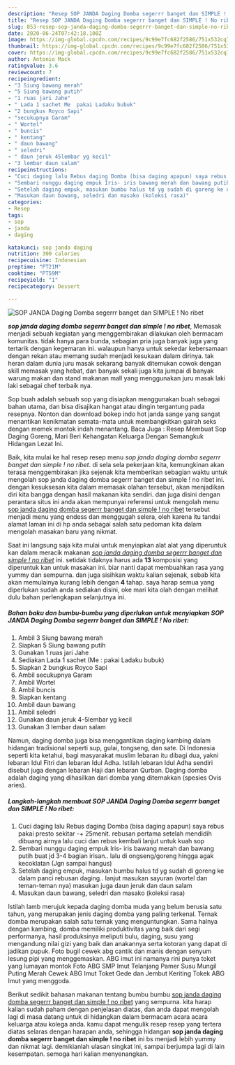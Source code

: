 ```yaml
---
description: "Resep SOP JANDA Daging Domba segerrr banget dan SIMPLE ! No ribet, Menggugah Selera"
title: "Resep SOP JANDA Daging Domba segerrr banget dan SIMPLE ! No ribet, Menggugah Selera"
slug: 853-resep-sop-janda-daging-domba-segerrr-banget-dan-simple-no-ribet-menggugah-selera
date: 2020-06-24T07:42:18.100Z
image: https://img-global.cpcdn.com/recipes/9c99e7fc682f2586/751x532cq70/sop-janda-daging-domba-segerrr-banget-dan-simple-no-ribet-foto-resep-utama.jpg
thumbnail: https://img-global.cpcdn.com/recipes/9c99e7fc682f2586/751x532cq70/sop-janda-daging-domba-segerrr-banget-dan-simple-no-ribet-foto-resep-utama.jpg
cover: https://img-global.cpcdn.com/recipes/9c99e7fc682f2586/751x532cq70/sop-janda-daging-domba-segerrr-banget-dan-simple-no-ribet-foto-resep-utama.jpg
author: Antonio Mack
ratingvalue: 3.6
reviewcount: 7
recipeingredient:
- "3 Siung bawang merah"
- "5 Siung bawang putih"
- "1 ruas jari Jahe"
- " Lada 1 sachet Me  pakai Ladaku bubuk"
- "2 bungkus Royco Sapi"
- "secukupnya Garam"
- " Wortel"
- " buncis"
- " kentang"
- " daun bawang"
- " seledri"
- " daun jeruk 45lembar yg kecil"
- "3 lembar daun salam"
recipeinstructions:
- "Cuci daging lalu Rebus daging Domba (bisa daging apapun) saya rebus pakai presto sekitar -+ 25menit. rebusan pertama setelah mendidih dibuang airnya lalu cuci dan rebus kembali lanjut untuk kuah sop"
- "Sembari nunggu daging empuk Iris- iris bawang merah dan bawang putih buat jd 3-4 bagian irisan.. lalu di ongseng/goreng hingga agak kecoklatan (Jgn sampai hangus)"
- "Setelah daging empuk, masukan bumbu halus td yg sudah di goreng ke dalam panci rebusan daging.. lanjut masukan sayuran (wortel dan teman-teman nya) masukan juga daun jeruk dan daun salam"
- "Masukan daun bawang, seledri dan masako (koleksi rasa)"
categories:
- Resep
tags:
- sop
- janda
- daging

katakunci: sop janda daging 
nutrition: 300 calories
recipecuisine: Indonesian
preptime: "PT21M"
cooktime: "PT59M"
recipeyield: "1"
recipecategory: Dessert

---
```



![SOP JANDA Daging Domba segerrr banget dan SIMPLE ! No ribet](https://img-global.cpcdn.com/recipes/9c99e7fc682f2586/751x532cq70/sop-janda-daging-domba-segerrr-banget-dan-simple-no-ribet-foto-resep-utama.jpg)

<b><i>sop janda daging domba segerrr banget dan simple ! no ribet</i></b>, Memasak menjadi sebuah kegiatan yang menggembirakan dilakukan oleh bermacam komunitas. tidak hanya para bunda, sebagian pria juga banyak juga yang tertarik dengan kegemaran ini. walaupun hanya untuk sekedar kebersamaan dengan rekan atau memang sudah menjadi kesukaan dalam dirinya. tak heran dalam dunia juru masak sekarang banyak ditemukan cowok dengan skill memasak yang hebat, dan banyak sekali juga kita jumpai di banyak warung makan dan stand makanan mall yang menggunakan juru masak laki laki sebagai chef terbaik nya.

Sop buah adalah sebuah sop yang disiapkan menggunakan buah sebagai bahan utama, dan bisa disajikan hangat atau dingin tergantung pada resepnya. Nonton dan download bokep indo hot janda sange yang sangat menantikan kenikmatan semata-mata untuk membangkitkan gairah seks dengan memek montok indah menantang. Baca Juga : Resep Membuat Sop Daging Goreng, Mari Beri Kehangatan Keluarga Dengan Semangkuk Hidangan Lezat Ini.

Baik, kita mulai ke hal resep resep menu <i>sop janda daging domba segerrr banget dan simple ! no ribet</i>. di sela sela pekerjaan kita, kemungkinan akan terasa menggembirakan jika sejenak kita memberikan sebagian waktu untuk mengolah sop janda daging domba segerrr banget dan simple ! no ribet ini. dengan kesuksesan kita dalam memasak olahan tersebut, akan menjadikan diri kita bangga dengan hasil makanan kita sendiri. dan juga disini dengan perantara situs ini anda akan mempunyai referensi untuk mengolah menu <u>sop janda daging domba segerrr banget dan simple ! no ribet</u> tersebut menjadi menu yang endess dan menggugah selera, oleh karena itu tandai alamat laman ini di hp anda sebagai salah satu pedoman kita dalam mengolah masakan baru yang nikmat.


Saat ini langsung saja kita mulai untuk menyiapkan alat alat yang diperuntuk kan dalam meracik makanan <u><i>sop janda daging domba segerrr banget dan simple ! no ribet</i></u> ini. setidak tidaknya harus ada <b>13</b> komposisi yang diperuntuk kan untuk masakan ini. biar nanti dapat membuahkan rasa yang yummy dan sempurna. dan juga sisihkan waktu kalian sejenak, sebab kita akan memulainya kurang lebih dengan <b>4</b> tahap. saya harap semua yang diperlukan sudah anda sediakan disini, oke mari kita olah dengan melihat dulu bahan perlengkapan selanjutnya ini.

<!--inarticleads1-->

##### Bahan baku dan bumbu-bumbu yang diperlukan untuk menyiapkan SOP JANDA Daging Domba segerrr banget dan SIMPLE ! No ribet:

1. Ambil 3 Siung bawang merah
1. Siapkan 5 Siung bawang putih
1. Gunakan 1 ruas jari Jahe
1. Sediakan  Lada 1 sachet (Me : pakai Ladaku bubuk)
1. Siapkan 2 bungkus Royco Sapi
1. Ambil secukupnya Garam
1. Ambil  Wortel
1. Ambil  buncis
1. Siapkan  kentang
1. Ambil  daun bawang
1. Ambil  seledri
1. Gunakan  daun jeruk 4-5lembar yg kecil
1. Gunakan 3 lembar daun salam


Namun, daging domba juga bisa menggantikan daging kambing dalam hidangan tradisional seperti sup, gulai, tongseng, dan sate. Di Indonesia seperti kita ketahui, bagi masyarakat muslim lebaran itu dibagi dua, yakni lebaran Idul Fitri dan lebaran Idul Adha. Istilah lebaran Idul Adha sendiri disebut juga dengan lebaran Haji dan lebaran Qurban. Daging domba adalah daging yang dihasilkan dari domba yang diternakkan (spesies Ovis aries). 

<!--inarticleads2-->

##### Langkah-langkah membuat SOP JANDA Daging Domba segerrr banget dan SIMPLE ! No ribet:

1. Cuci daging lalu Rebus daging Domba (bisa daging apapun) saya rebus pakai presto sekitar -+ 25menit. rebusan pertama setelah mendidih dibuang airnya lalu cuci dan rebus kembali lanjut untuk kuah sop
1. Sembari nunggu daging empuk Iris- iris bawang merah dan bawang putih buat jd 3-4 bagian irisan.. lalu di ongseng/goreng hingga agak kecoklatan (Jgn sampai hangus)
1. Setelah daging empuk, masukan bumbu halus td yg sudah di goreng ke dalam panci rebusan daging.. lanjut masukan sayuran (wortel dan teman-teman nya) masukan juga daun jeruk dan daun salam
1. Masukan daun bawang, seledri dan masako (koleksi rasa)


Istilah lamb merujuk kepada daging domba muda yang belum berusia satu tahun, yang merupakan jenis daging domba yang paling terkenal. Ternak domba merupakan salah satu ternak yang menguntungkan. Sama halnya dengan kambing, domba memiliki produktivitas yang baik dari segi performanya, hasil produksinya meliputi bulu, daging, susu yang mengandung nilai gizi yang baik dan anakannya serta kotoran yang dapat di jadikan pupuk. Foto bugil cewek abg cantik dan manis dengan senyum lesung pipi yang menggemaskan. ABG imut ini namanya rini punya toket yang lumayan montok Foto ABG SMP Imut Telanjang Pamer Susu Mungil Puting Merah Cewek ABG Imut Toket Gede dan Jembut Keriting Tokek ABG Imut yang menggoda. 

Berikut sedikit bahasan makanan tentang bumbu bumbu <u>sop janda daging domba segerrr banget dan simple ! no ribet</u> yang sempurna. kita harap kalian sudah paham dengan penjelasan diatas, dan anda dapat mengolah lagi di masa datang untuk di hidangkan dalam bermacam acara acara keluarga atau kolega anda. kamu dapat mengulik resep resep yang tertera diatas selaras dengan harapan anda, sehingga hidangan <b>sop janda daging domba segerrr banget dan simple ! no ribet</b> ini bs menjadi lebih yummy dan nikmat lagi. demikianlah ulasan singkat ini, sampai berjumpa lagi di lain kesempatan. semoga hari kalian menyenangkan.
